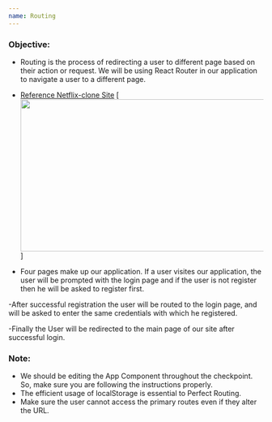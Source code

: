 ```yaml
---
name: Routing 
---
```


### Objective:
- Routing is the process of redirecting a user to different page based on their action or request. We will be using React Router in our application to navigate a user to a different page.
- [Reference Netflix-clone Site](https://cryptoowatch.vercel.app) 
[<img src="https://res.cloudinary.com/dn83xtspp/image/upload/v1676263348/Screenshot_20230213_101010_qfzqfd.png" height="300px" width="600px"/>]

- Four pages make up our application. If a user visites our application, the user will be prompted with the login page and if the user is not register then he will be asked to register first.

-After successful registration the user will be routed to the login page, and will be asked to enter the same credentials with which he registered.

-Finally the User will be redirected to the main page of our site after successful login.




### Note:
- We should be editing the App Component throughout the checkpoint. So, make sure you are following the instructions properly.
- The efficient usage of localStorage is essential to Perfect Routing.
- Make sure the user cannot access the primary routes even if they alter the URL.
